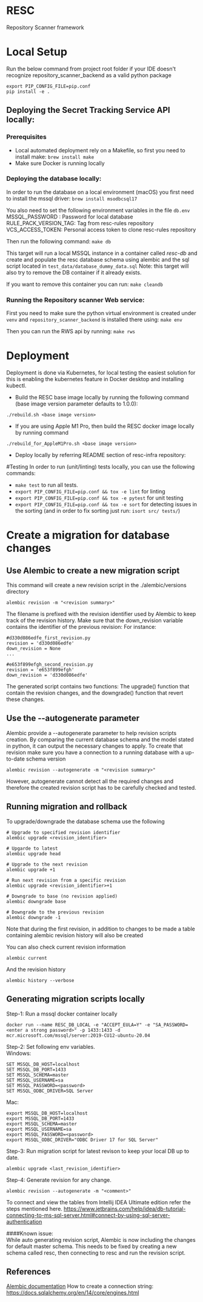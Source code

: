 # RESC
Repository Scanner framework

# Local Setup
Run the below command from project root folder if your IDE doesn't recognize repository_scanner_backend as a valid python package  
```
export PIP_CONFIG_FILE=pip.conf
pip install -e .
```

## Deploying the Secret Tracking Service API locally:

### Prerequisites

- Local automated deployment rely on a Makefile, so first you need to install make:
`brew install make`
- Make sure Docker is running locally

### Deploying the database locally:
In order to run the database on a local environment (macOS) you first need to install the mssql driver:
`brew install msodbcsql17`

You also need to set the following environment variables in the file `db.env`
MSSQL_PASSWORD : Password for local database
RULE_PACK_VERSION_TAG: Tag from resc-rules repository
VCS_ACCESS_TOKEN: Personal access token to clone resc-rules repository

Then run the following command:
`make db`

This target will run a local MSSQL instance in a container called *resc-db* and create and populate the resc database schema using alembic and the sql script located in `test_data/database_dummy_data.sql`
Note: this target will also try to remove the DB container if it already exists.


If you want to remove this container you can run: `make cleandb` 

### Running the Repository scanner Web service:
First you need to make sure the python virtual environment is created under `venv` and `repository_scanner_backend` is installed there using:
`make env`

Then you can run the RWS api by running: `make rws`

# Deployment
Deployment is done via Kubernetes, for local testing the easiest solution for this is enabling the kubernetes feature in Docker desktop and installing kubectl.


- Build the RESC base image locally by running the following command (base image version parameter defaults to 1.0.0): 
```
./rebuild.sh <base image version>
```
- If you are using Apple M1 Pro, then build the RESC docker image locally by running command 
```
./rebuild_for_AppleM1Pro.sh <base image version>
```
- Deploy locally by referring README section of resc-infra repository:  


#Testing
In order to run (unit/linting) tests locally, you can use the following commands:
* `make test` to run all tests.
* `export PIP_CONFIG_FILE=pip.conf && tox -e lint` for linting
* `export PIP_CONFIG_FILE=pip.conf && tox -e pytest` for unit testing
* `export PIP_CONFIG_FILE=pip.conf && tox -e sort` for detecting issues in the sorting (and in order to fix sorting just run: `isort src/ tests/`)

# Create a migration for database changes

## Use Alembic to create a new migration script

This command will create a new revision script in the ./alembic/versions directory
```
alembic revision -m "<revision summary>"
```
The filename is prefixed with the revision identifier used by Alembic to keep track of the revision history.
Make sure that the down_revision variable contains the identifier of the previous revision:
For instance:

```
#d330d086edfe_first_revision.py
revision = 'd330d086edfe'
down_revision = None
...

#e653f899efgh_second_revision.py
revision = 'e653f899efgh'
down_revision = 'd330d086edfe'
```

The generated script contains two functions: The upgrade() function that contain the revision changes, and the
downgrade() function that revert these changes.

## Use the --autogenerate parameter

Alembic provide a --autogenerate parameter to help revision scripts creation. By comparing the current database schema
and the model stated in python, it can output the necessary changes to apply. To create that revision make sure you have
a connection to a running database with a up-to-date schema version
```
alembic revision --autogenerate -m "<revision summary>"
```
However, autogenerate cannot detect all the required changes and therefore the created revision script has to be 
carefully checked and tested.

## Running migration and rollback

To upgrade/downgrade the database schema use the following
```
# Upgrade to specified revision identifier
alembic upgrade <revision_identifier>

# Upgarde to latest
alembic upgrade head

# Upgrade to the next revision
alembic upgrade +1

# Run next revision from a specific revision
alembic upgrade <revision_identifier>+1

# Downgrade to base (no revision applied)
alembic downgrade base

# Downgrade to the previous revision
alembic downgrade -1
```
Note that during the first revision, in addition to changes to be made a table containing alembic revision history
will also be created


You can also check current revision information
```
alembic current
```

And the revision history
```
alembic history --verbose
```

## Generating migration scripts locally
Step-1: Run a mssql docker container locally  
```
docker run --name RESC_DB_LOCAL -e "ACCEPT_EULA=Y" -e "SA_PASSWORD=<enter a strong password>" -p 1433:1433 -d mcr.microsoft.com/mssql/server:2019-CU12-ubuntu-20.04
```

Step-2: Set following env variables.  
Windows:
```
SET MSSQL_DB_HOST=localhost
SET MSSQL_DB_PORT=1433
SET MSSQL_SCHEMA=master
SET MSSQL_USERNAME=sa
SET MSSQL_PASSWORD=<password>
SET MSSQL_ODBC_DRIVER=SQL Server
```

Mac:  
```
export MSSQL_DB_HOST=localhost
export MSSQL_DB_PORT=1433
export MSSQL_SCHEMA=master
export MSSQL_USERNAME=sa
export MSSQL_PASSWORD=<password>
export MSSQL_ODBC_DRIVER="ODBC Driver 17 for SQL Server"
```  

Step-3: Run migration script for latest revison to keep your local DB up to date.
```
alembic upgrade <last_revision_identifier>
```

Step-4: Generate revision for any change.  
```
alembic revision --autogenerate -m "<comment>"
```

To connect and view the tables from Intellij IDEA Ultimate edition refer the steps mentioned here.
https://www.jetbrains.com/help/idea/db-tutorial-connecting-to-ms-sql-server.html#connect-by-using-sql-server-authentication  

####Known issue:  
While auto generating revision script, Alembic is now including the changes for default master schema.
This needs to be fixed by creating a new schema called resc, then connecting to resc and run the revision script.


## References
[Alembic documentation](https://alembic.sqlalchemy.org/en/latest/index.html)
How to create a connection string: https://docs.sqlalchemy.org/en/14/core/engines.html